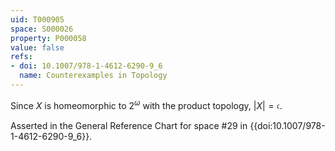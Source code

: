 ```yaml
---
uid: T000905
space: S000026
property: P000058
value: false
refs:
- doi: 10.1007/978-1-4612-6290-9_6
  name: Counterexamples in Topology
---
```


Since $X$ is homeomorphic to $2^\omega$ with the product topology, $|X| = \mathfrak{c}$.

Asserted in the General Reference Chart for space #29 in
{{doi:10.1007/978-1-4612-6290-9_6}}.

